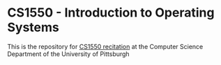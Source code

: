 # CS1550 - Introduction to Operating Systems
This is the repository for [CS1550 recitation](http://cs.pitt.edu/~moh18/pages/cs1550.html) at the Computer Science Department of the University of Pittsburgh
